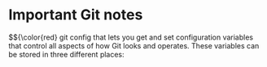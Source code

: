 # Important Git notes

$${\color{red} git config that lets you get and set configuration variables that control
all aspects of how Git looks and operates. These variables can be stored in three different places:

